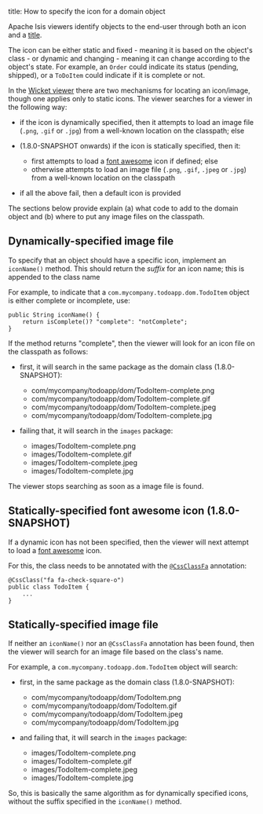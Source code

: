 title: How to specify the icon for a domain object

Apache Isis viewers identify objects to the end-user through both an icon and a [title](./how-to-01-040-How-to-specify-a-title-for-a-domain-entity.html).

The icon can be either static and fixed - meaning it is based on the object's class - or dynamic and changing - meaning
it can change according to the object's state.  For example, an `Order` could indicate its status (pending, shipped), or a `ToDoItem` could indicate if it is complete or not.

In the [Wicket viewer](../components/viewers/wicket/about.html) there are two mechanisms for locating an icon/image, though one applies only to static icons.  The viewer searches for a viewer in the following way:

* if the icon is dynamically specified, then it attempts to load an image file (`.png`, `.gif` or `.jpg`) from a well-known location on the classpath; else

* (1.8.0-SNAPSHOT onwards) if the icon is statically specified, then it:

    * first attempts to load a [font awesome](http://fortawesome.github.io/Font-Awesome/) icon if defined; else
    * otherwise attempts to load an image file (`.png`, `.gif`, `.jpeg` or `.jpg`) from a well-known location on the classpath
    
* if all the above fail, then a default icon is provided

The sections below provide explain (a) what code to add to the domain object and (b) where to put any image files on the classpath.

## Dynamically-specified image file

To specify that an object should have a specific icon, implement  an `iconName()` method.  This should return the *suffix* for an icon name; this is appended to the class name

For example, to indicate that a `com.mycompany.todoapp.dom.TodoItem` object is either complete or incomplete, use:

    public String iconName() {
        return isComplete()? "complete": "notComplete";
    }

If the method returns "complete", then the viewer will look for an icon file on the classpath as follows:

* first, it will search in the same package as the domain class (1.8.0-SNAPSHOT):

    * com/mycompany/todoapp/dom/TodoItem-complete.png
    * com/mycompany/todoapp/dom/TodoItem-complete.gif
    * com/mycompany/todoapp/dom/TodoItem-complete.jpeg
    * com/mycompany/todoapp/dom/TodoItem-complete.jpg
    
* failing that, it will search in the `images` package:

    * images/TodoItem-complete.png
    * images/TodoItem-complete.gif
    * images/TodoItem-complete.jpeg
    * images/TodoItem-complete.jpg

The viewer stops searching as soon as a image file is found.

## Statically-specified font awesome icon (1.8.0-SNAPSHOT)

If a dynamic icon has not been specified, then the viewer will next attempt to load a [font awesome](http://fortawesome.github.io/Font-Awesome/) icon.

For this, the class needs to be annotated with the [`@CssClassFa`](../reference/recognized-annotations/CssClassFa-deprecated.html) annotation:

    @CssClass("fa fa-check-square-o")
    public class TodoItem { 
        ...
    }

## Statically-specified image file
  
If neither an `iconName()` nor an `@CssClassFa` annotation has been found, then the viewer will search for an image file based on the class's name.

For example, a `com.mycompany.todoapp.dom.TodoItem` object will search:

* first, in the same package as the domain class (1.8.0-SNAPSHOT):

    * com/mycompany/todoapp/dom/TodoItem.png
    * com/mycompany/todoapp/dom/TodoItem.gif
    * com/mycompany/todoapp/dom/TodoItem.jpeg
    * com/mycompany/todoapp/dom/TodoItem.jpg
    
* and failing that, it will search in the `images` package:

    * images/TodoItem-complete.png
    * images/TodoItem-complete.gif
    * images/TodoItem-complete.jpeg
    * images/TodoItem-complete.jpg

So, this is basically the same algorithm as for dynamically specified icons, without the suffix specified in the `iconName()` method.